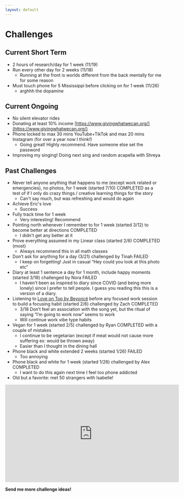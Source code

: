 ```yaml
---
layout: default
---
```

# Challenges


## Current Short Term

- 2 hours of research/day for 1 week (11/19)
- Run every other day for 2 weeks (11/18)
  - Running at the front is worlds different from the back mentally for me for some reason
- Must touch phone for 5 Mississippi before clicking on for 1 week (11/26)
  - arghhh the dopamine

## Current Ongoing

- No silent elevator rides 
- Donating at least 10% income [https://www.givingwhatwecan.org/](https://www.givingwhatwecan.org/)
- Phone locked to max 30 mins YouTube+TikTok and max 20 mins Instagram (for over a year now I think!)
  - Going great! Highly recommend. Have someone else set the password
- Improving my singing! Doing next sing and random acapella with Shreya


## Past Challenges

- Never tell anyone anything that happens to me (except work related or emergencies), no photos, for 1 week (started 7/10) COMPLETED as a test of if I only do crazy things / creative learning things for the story
  - Can't say much, but was refreshing and would do again
- Achieve Eric's love
  - Success
- Fully track time for 1 week
  - Very interesting! Recommend
- Pointing north whenever I remember to for 1 week (started 3/12) to become better at directions COMPLETED
  - I didn't get any better at it
- Prove everything assumed in my Linear class (started 2/6) COMPLETED (most)
  - Always recommend this in all math classes
- Don’t ask for anything for a day (3/21) challenged by Tinah FAILED
  - I keep on forgetting! Just in casual “Hey could you look at this photo etc”
- Diary at least 1 sentence a day for 1 month, include happy moments (started 3/18) challenged by Nora FAILED
  - I haven't been as inspired to diary since COVID (and being more lonely) since I prefer to tell people. I guess you reading this this is a version of a diary. 
- Listening to [Love on Top by Beyoncé](https://open.spotify.com/track/1z6WtY7X4HQJvzxC4UgkSf?si=07dd6dd216d545d5) before any focused work session to build a focusing habit (started 2/6) challenged by Zach COMPLETED
  - 3/18 Don’t feel an association with the song yet, but the ritual of saying “I’m going to work now” seems to work
  - Will continue work vibe type habits
- Vegan for 1 week (started 2/5) challenged by Ryan COMPLETED with a couple of mistakes
  - I continue to be vegetarian (except if meat would not cause more suffering ex: would be thrown away)
  - Easier than I thought in the dining hall
- Phone black and white extended 2 weeks (started 1/26) FAILED
  - Too annoying
- Phone black and white for 1 week (started 1/26) challenged by Alex COMPLETED
  - I want to do this again next time I feel too phone addicted
- Old but a favorite: met 50 strangers with Isabelle! 

<iframe width="560" height="315" src="https://www.youtube.com/embed/QggmAOHljB0?si=0xU-Brv5C4Io7aWH" title="YouTube video player" frameborder="0" allow="accelerometer; autoplay; clipboard-write; encrypted-media; gyroscope; picture-in-picture; web-share" allowfullscreen></iframe>


**Send me more challenge ideas!**
